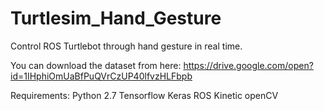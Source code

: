 # Turtlesim_Hand_Gesture
Control ROS Turtlebot through hand gesture in real time.

You can download the dataset from here:
https://drive.google.com/open?id=1IHphiOmUaBfPuQVrCzUP40lfvzHLFbpb

Requirements:
Python 2.7
Tensorflow
Keras
ROS Kinetic
openCV
